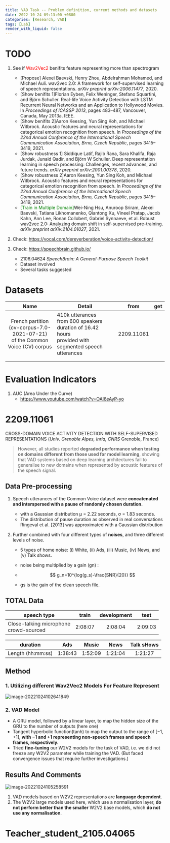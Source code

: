 ```yaml
---
title: VAD Task -- Problem definition, current methods and datasets
date: 2022-10-24 09:13:00 +0800
categories: [Research, VAD]
tags: [Lab]
render_with_liquid: false
---
```




# TODO

1. See if <font color=red>Wav2Vec2</font> benifits feature representing more than spectrogram
   - [Propose] Alexei Baevski, Henry Zhou, Abdelrahman Mohamed, and Michael Auli. wav2vec 2.0: A framework for self-supervised learning of speech representations. *arXiv preprint arXiv:2006.11477*, 2020.
   - [Show benifits 1]Florian Eyben, Felix Weninger, Stefano Squartini, and Björn Schuller. Real-life Voice Activity Detection with LSTM Recurrent Neural Networks and an Application to Hollywood Movies. In *Proceedings of ICASSP 2013*, pages 483–487, Vancouver, Canada, May 2013a. IEEE.
   - [Show benifits 2]Aaron Keesing, Yun Sing Koh, and Michael Witbrock. Acoustic features and neural representations for categorical emotion recognition from speech. In *Proceedings of the 22nd Annual Conference of the International Speech Communication Association, Brno, Czech Republic*, pages 3415–3419, 2021.
   - [Show robustness 1] Siddique Latif, Rajib Rana, Sara Khalifa, Raja Jurdak, Junaid Qadir, and Björn W Schuller. Deep representation learning in speech processing: Challenges, recent advances, and future trends. *arXiv preprint arXiv:2001.00378*, 2020.
   - [Show robustness 2]Aaron Keesing, Yun Sing Koh, and Michael Witbrock. Acoustic features and neural representations for categorical emotion recognition from speech. In *Proceedings of the 22nd Annual Conference of the International Speech Communication Association, Brno, Czech Republic*, pages 3415–3419, 2021.
   - <font color=green>[Train in Multiple Domain]</font>Wei-Ning Hsu, Anuroop Sriram, Alexei Baevski, Tatiana Likhomanenko, Qiantong Xu, Vineel Pratap, Jacob Kahn, Ann Lee, Ronan Collobert, Gabriel Synnaeve, et al. Robust wav2vec 2.0: Analyzing domain shift in self-supervised pre-training. *arXiv preprint arXiv:2104.01027*, 2021.

2. Check: https://vocal.com/dereverberation/voice-activity-detection/

3. Check: https://speechbrain.github.io/

   - 2106.04624 *SpeechBrain: A General-Purpose Speech Toolkit*
   - Dataset involved
   - Several tasks suggested

   

# Datasets

|                             Name                             | Detail                                                       | from       | get  |
| :----------------------------------------------------------: | ------------------------------------------------------------ | ---------- | ---- |
| French partition<br /> (cv-corpus-7.0-2021-07-21) <br />of the Common Voice (CV) corpus | 410k utterances<br />from 600 speakers<br />duration of 16.42 hours<br />provided with segmented speech utterances | 2209.11061 |      |
|                                                              |                                                              |            |      |
|                                                              |                                                              |            |      |

# Evaluation Indicators

1. AUC (Area Under the Curve)
   - https://www.youtube.com/watch?v=OAl6eAyP-yo



# 2209.11061

CROSS-DOMAIN VOICE ACTIVITY DETECTION WITH SELF-SUPERVISED REPRESENTATIONS (*Univ. Grenoble Alpes, Inria, CNRS* Grenoble, France)

> However, all studies reported **degraded performance when testing on domains different from those used for model learning**, showing that VAD systems based on deep learning architectures fail to generalise to new domains when represented by acoustic features of the speech signal.

## Data Pre-processing

1. Speech utterances of the Common Voice dataset were **concatenated and interspersed with a pause of randomly chosen duration.**

   - with a Gaussian distribution μ = 2.22 seconds, σ = 1.83 seconds.
   - The distribution of pause duration as observed in real conversations Ringeval et al. [2013] was approximated with a Gaussian distribution

2. Further combined with four different types of **noises**, and three different levels of noise.

   - 5 types of home noise: (i) White, (ii) Ads, (iii) Music, (iv) News, and (v) Talk shows.

   - noise being multiplied by a gain (gn) :

   - $$
     g_n=10^{log(g_s)-\frac{SNR}{20}}
     $$

   -  gs is the gain of the clean speech file.

## TOTAL Data

| speech type                                 |  train  | development |  test   |
| ------------------------------------------- | :-----: | :---------: | :-----: |
| Close-talking microphone<br />crowd-sourced | 2:08:07 |   2:08:04   | 2:09:03 |

| duration          |   Ads   |  Music  |  News   | Talk sHows |
| ----------------- | :-----: | :-----: | :-----: | :--------: |
| Length (hh:mm:ss) | 1:38:43 | 1:52:09 | 1:21:04 |  1:21:27   |



## Method

### 1. Utilizing different Wav2Vec2 Models For Feature Represent

![image-20221024102641849](/Users/bajianxiang/Desktop/Before/website/assets/img/pics/image-20221024102641849.png)

### 2. VAD Model

- A GRU model, followed by a linear layer, to map the hidden size of the GRU to the number of outputs (here one)
- Tangent hyperbolic function(tanh) to map the output to the range of [−1, +1], **with −1 and +1 representing non-speech frames and speech frames, respectively.**
- Tried **fine-tuning** our W2V2 models for the task of VAD, i.e. we did not freeze any W2V2 parameter while training the VAD. (But faced convergence issues that require further investigations.)

## Results And Comments

![image-20221024105258591](/Users/bajianxiang/Desktop/Before/website/assets/img/pics/image-20221024105258591.png)

1. VAD models based on W2V2 representations are **language dependent**.
2. The W2V2 large models used here, which use a normalisation layer, **do not perform better than the smaller** W2V2 base models, which **do not use any normalisation**.



# Teacher_student_2105.04065

